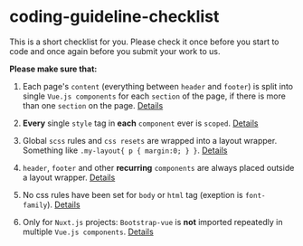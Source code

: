 # coding-guideline-checklist

This is a short checklist for you. Please check it once before you start to code and once again before you submit your work to us.

**Please make sure that:**

1. Each page's `content` (everything between `header` and `footer`) is split into single `Vue.js components` for each `section` of the page, if there is more than one `section` on the page. [Details](https://github.com/Webhikers-Docs/code-architecture#modular-components)

2. **Every** single `style` tag in **each** `component` ever is `scoped`. [Details](https://github.com/Webhikers-Docs/code-architecture#scoped-style)

3. Global `scss` rules and `css resets` are wrapped into a layout wrapper. Something like `.my-layout{ p { margin:0; } }`. [Details](https://github.com/Webhikers-Docs/code-architecture#global-css)

4. `header`, `footer` and other **recurring** `components` are always placed outside a layout wrapper. [Details](https://github.com/Webhikers-Docs/code-architecture#recurring-components)

5. No css rules have been set for `body` or `html` tag (exeption is `font-family`). [Details](https://github.com/Webhikers-Docs/code-architecture#html-root)

6. Only for `Nuxt.js` projects: `Bootstrap-vue` is **not** imported repeatedly in multiple `Vue.js components`. [Details](https://github.com/Webhikers-Docs/nuxt-bootstrap-doc)
